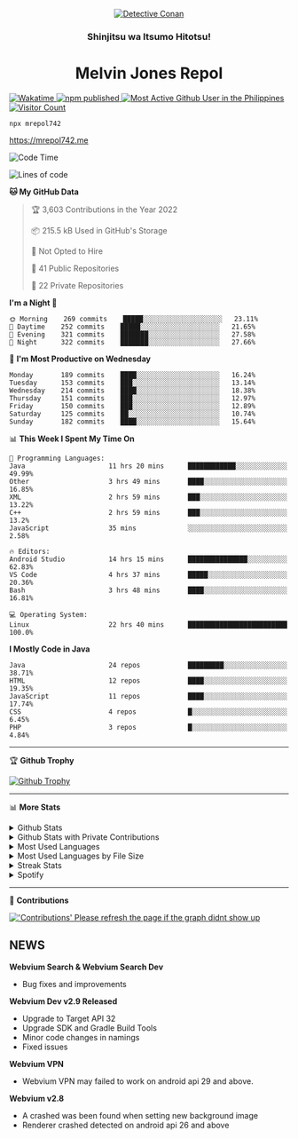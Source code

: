 <p align="center">

<a href="https://mrepol742.github.io">
  <img alt="Detective Conan" src="https://mrepol742-gif-randomizer.vercel.app/api/" /> 
  </a> 
  <h3 align="center">Shinjitsu wa Itsumo Hitotsu!</h3>
  <h1 align="center">Melvin Jones Repol</h1>
  <a href="https://mrepol742.github.io">
   <img alt="Wakatime" src="https://github.com/mrepol742/mrepol742/actions/workflows/README.yml/badge.svg" /> 
  <img alt="npm published" src="https://github.com/mrepol742/mrepol742/actions/workflows/npmjs.yml/badge.svg"/>
    <img alt="Most Active Github User in the Philippines" src="https://enibdhv97zm33sz.m.pipedream.net" /> 
     <img alt="Visitor Count" src="https://visitor-badge.glitch.me/badge?page_id=mrepol742" /> 
  </a>
</p>

~~~ 
npx mrepol742
~~~
https://mrepol742.me

[comment]: <> (This is a automated generated Data from github action workflow)
[comment]: <> (START OF GENERATED DATA)

<!--START_SECTION:waka-->
![Code Time](http://img.shields.io/badge/Code%20Time-623%20hrs%202%20mins-blue)

![Lines of code](https://img.shields.io/badge/From%20Hello%20World%20I%27ve%20Written-235%20Thousand%20lines%20of%20code-blue)

**🐱 My GitHub Data** 

> 🏆 3,603 Contributions in the Year 2022
 > 
> 📦 215.5 kB Used in GitHub's Storage 
 > 
> 🚫 Not Opted to Hire
 > 
> 📜 41 Public Repositories 
 > 
> 🔑 22 Private Repositories  
 > 
**I'm a Night 🦉** 

```text
🌞 Morning    269 commits    █████░░░░░░░░░░░░░░░░░░░░   23.11% 
🌆 Daytime    252 commits    █████░░░░░░░░░░░░░░░░░░░░   21.65% 
🌃 Evening    321 commits    ███████░░░░░░░░░░░░░░░░░░   27.58% 
🌙 Night      322 commits    ███████░░░░░░░░░░░░░░░░░░   27.66%

```
📅 **I'm Most Productive on Wednesday** 

```text
Monday       189 commits    ████░░░░░░░░░░░░░░░░░░░░░   16.24% 
Tuesday      153 commits    ███░░░░░░░░░░░░░░░░░░░░░░   13.14% 
Wednesday    214 commits    ████░░░░░░░░░░░░░░░░░░░░░   18.38% 
Thursday     151 commits    ███░░░░░░░░░░░░░░░░░░░░░░   12.97% 
Friday       150 commits    ███░░░░░░░░░░░░░░░░░░░░░░   12.89% 
Saturday     125 commits    ██░░░░░░░░░░░░░░░░░░░░░░░   10.74% 
Sunday       182 commits    ████░░░░░░░░░░░░░░░░░░░░░   15.64%

```


📊 **This Week I Spent My Time On** 

```text
💬 Programming Languages: 
Java                     11 hrs 20 mins      ████████████░░░░░░░░░░░░░   49.99% 
Other                    3 hrs 49 mins       ████░░░░░░░░░░░░░░░░░░░░░   16.85% 
XML                      2 hrs 59 mins       ███░░░░░░░░░░░░░░░░░░░░░░   13.22% 
C++                      2 hrs 59 mins       ███░░░░░░░░░░░░░░░░░░░░░░   13.2% 
JavaScript               35 mins             ░░░░░░░░░░░░░░░░░░░░░░░░░   2.58%

🔥 Editors: 
Android Studio           14 hrs 15 mins      ███████████████░░░░░░░░░░   62.83% 
VS Code                  4 hrs 37 mins       █████░░░░░░░░░░░░░░░░░░░░   20.36% 
Bash                     3 hrs 48 mins       ████░░░░░░░░░░░░░░░░░░░░░   16.81%

💻 Operating System: 
Linux                    22 hrs 40 mins      █████████████████████████   100.0%

```

**I Mostly Code in Java** 

```text
Java                     24 repos            █████████░░░░░░░░░░░░░░░░   38.71% 
HTML                     12 repos            ████░░░░░░░░░░░░░░░░░░░░░   19.35% 
JavaScript               11 repos            ████░░░░░░░░░░░░░░░░░░░░░   17.74% 
CSS                      4 repos             █░░░░░░░░░░░░░░░░░░░░░░░░   6.45% 
PHP                      3 repos             █░░░░░░░░░░░░░░░░░░░░░░░░   4.84%

```



<!--END_SECTION:waka-->

[comment]: <> (END OF GENERATED DATA)

<p>
  
  <hr>

🏆 **Github Trophy**
  
<a href="https://mrepol742.github.io">
<img alt="Github Trophy" src="https://github-profile-trophy.vercel.app/?username=mrepol742&theme=gruvbox">
</a>
</p>

<p>
  
   <hr>

📊 **More Stats**
  
<details>
  <summary>Github Stats</summary>
  <br>
  <a href="https://mrepol742.github.io">
  <img alt="Github Stats" src="https://github-readme-stats.vercel.app/api?username=mrepol742&show_icons=true&count_private=true&theme=gruvbox&include_all_commits=true">
</a>  
  
</details> 
  
  <details>
  <summary>Github Stats with Private Contributions</summary>
  <br>
 <a href="https://mrepol742.github.io">
<img alt="Github Stats with Private Contributions" src="https://mrepol742.github.io/github-stats/generated/overview.svg">
</a>
</details>
  
<details>
  <summary>Most Used Languages</summary>
  <br>
 <a href="https://mrepol742.github.io">
<img alt="Most Used Languages" src="https://github-readme-stats.vercel.app/api/top-langs/?username=mrepol742&layout=compact&include_all_commits=true&&count_private=true&langs_count=20&theme=gruvbox">
</a>
</details>

 <details>
  <summary>Most Used Languages by File Size</summary>
  <br>
 <a href="https://mrepol742.github.io">
<img alt="Most Used Languages by File Size" src="https://mrepol742.github.io/github-stats/generated/languages.svg">
</a>
</details>

<details>
  <summary>Streak Stats</summary>
  <br>
<a href="https://mrepol742.github.io">
<img alt="'Streak Stats' Please refresh the page if the stats didnt show up" src="https://mrepol742-streak-stats.herokuapp.com/?user=mrepol742&theme=gruvbox">
</a>
</p>
</details>
<details>
  <summary>Spotify</summary>
  <br>
<a href="https://mrepol742.github.io">
<img alt="Spotify" src="https://spotify-recently-played-readme.vercel.app/api?user=7xx9e7hwq1qyown0m4ut78pcz&count=10&unique=true">
</a>
</p>
</details>

 <hr>

📜 **Contributions**
  
<a href="https://mrepol742.github.io">
<img alt="'Contributions' Please refresh the page if the graph didnt show up" src="https://mrepol742-activity-graph.herokuapp.com/graph?username=mrepol742&theme=github&hide_border=true">
</a>
</p>


## NEWS
**Webvium Search & Webvium Search Dev**
- Bug fixes and improvements

**Webvium Dev v2.9 Released**
- Upgrade to Target API 32
- Upgrade SDK and Gradle Build Tools
- Minor code changes in namings
- Fixed issues

**Webvium VPN**
- Webvium VPN may failed to work on android api 29 and above.

**Webvium v2.8**
- A crashed was been found when setting new background image
- Renderer crashed detected on android api 26 and above
